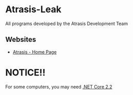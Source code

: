 # Atrasis-Leak
All programs developed by the Atrasis Development Team

## Websites

* [Atrasis - Home Page](https://atrasiscoc.net/)

# NOTICE!!
For some computers, you may need [.NET Core 2.2](https://dotnet.microsoft.com/zh-cn/download/dotnet/2.2)
